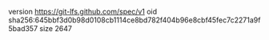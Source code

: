 version https://git-lfs.github.com/spec/v1
oid sha256:645bbf3d0b98d0108cb1114ce8bd782f404b96e8cbf45fec7c2271a9f5bad357
size 2647
